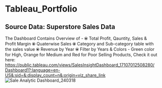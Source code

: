 # Tableau_Portfolio
## Source Data: Superstore Sales Data
The Dashboard Contains Overview of -
⦿ Total Profit, Qauntity, Sales & Profit Margin
⦿ Quaterwise Sales
⦿ Category and Sub-category table with the sales value 
⦿ Revenue by Year
⦿ Filter by Years & Colors - Green color for High, Orange for Medium and Red for Poor Selling Products,
Check it out here: https://public.tableau.com/views/SalesInsightDashboard_17107012508280/Dashboard1?:language=en-US&:sid=&:display_count=n&:origin=viz_share_link 
![Sale Analytic Dashboard_240318](https://github.com/aumya/Tableau_Portfolio/assets/55890070/dace6a9b-3317-4ae7-8696-9457186fc7bb)
